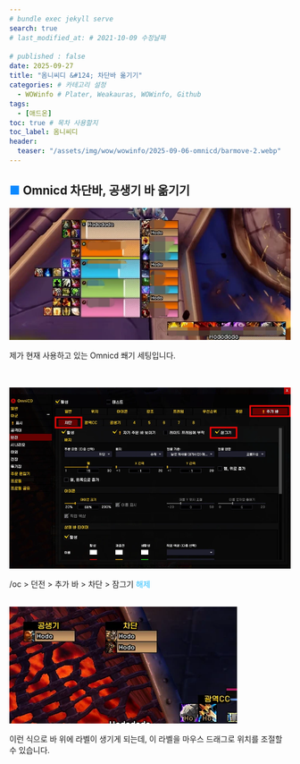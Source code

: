 ```yaml
---
# bundle exec jekyll serve
search: true
# last_modified_at: # 2021-10-09 수정날짜

# published : false
date: 2025-09-27
title: "옴니씨디 &#124; 차단바 옮기기"
categories: # 카테고리 설정
  - WOWinfo # Plater, Weakauras, WOWinfo, Github
tags:
  - [애드온]
toc: true # 목차 사용할지
toc_label: 옴니씨디
header:
  teaser: "/assets/img/wow/wowinfo/2025-09-06-omnicd/barmove-2.webp"
---
```


## <span style="color:#0b89ff">■</span> Omnicd 차단바, 공생기 바 옮기기

![alt text](/assets/img/wow/wowinfo/2025-09-06-omnicd/1.webp)

제가 현재 사용하고 있는 Omnicd 쐐기 세팅입니다.  
<br>
<br>

![이미지 설명](/assets/img/wow/wowinfo/2025-09-06-omnicd/barmove-1.webp)

/oc > 던전 > 추가 바 > 차단 > 잠그기 <span style="color:#26beff">해제</span>
<br>
<br>

![이미지 설명](/assets/img/wow/wowinfo/2025-09-06-omnicd/barmove-2.webp)

이런 식으로 바 위에 라벨이 생기게 되는데, 이 라벨을 마우스 드래그로 위치를 조절할 수 있습니다.
<br>
<br>